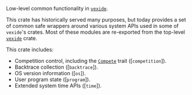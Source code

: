 Low-level common functionality in [`vexide`](https://crates.io/crates/vexide).

This crate has historically served many purposes, but today provides a set of common safe wrappers around various system APIs used in some of `vexide`'s crates. Most of these modules are re-exported from the top-level [`vexide`] crate.

[`vexide`]: https://docs.rs/vexide/

This crate includes:
- Competition control, including the [`Compete`] trait ([`competition`]).
- Backtrace collection ([`backtrace`]).
- OS version information ([`os`]).
- User program state ([`program`]).
- Extended system time APIs ([`time`]).

[`Compete`]: https://docs.rs/vexide-core/latest/vexide_core/competition/trait.Compete.html
